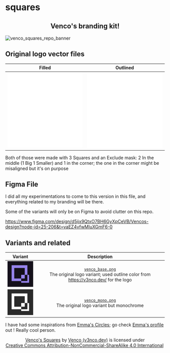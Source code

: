 # squares

<h2 align="center">Venco's branding kit!</h2>

![venco_squares_repo_banner](https://github.com/user-attachments/assets/fa5dc52a-efbf-45fc-8d5b-d30c784e1928)

## Original logo vector files

Filled                                                           | Outlined                                                  |
:--------------------------------------------------------------: | :-------------------------------------------------------: |
<img src="./assets/Original_Logos/Filled+Exclude.svg" width=256> | <img src="./assets/Original_Logos/Outline.svg" width=256> |

Both of those were made with 3 Squares and an Exclude mask: 2 In the middle (1 Big 1 Smaller) and 1 in the corner; the one in the corner might be misaligned but it's on purpose

## Figma File
I did all my experimentations to come to this version in this file, and everything related to my branding will be there.

Some of the variants will only be on Figma to avoid clutter on this repo.

https://www.figma.com/design/d5ijx9QtxO7BH6GyXpCeVB/Vencos-design?node-id=25-206&t=vaEZ4vfwMluXGmF6-0

## Variants and related

Variant                               | Description
:-----------------------------------: | :-------------------------------------------------------:
<img src="./venco_base.png" width=96> | [`venco_base.png`](./venco_base.png) <br/> The original logo variant; used outline color from https://v3nco.dev/ for the logo
<img src="./venco_mono.png" width=96> | [`venco_mono.png`](./venco_mono.png) <br/> The original logo variant but monochrome


I have had some inspirations from [Emma's Circles](https://github.com/prplwtf/circles); go check [Emma's profile](https://github.com/prplwtf) out ! Really cool person.

<p xmlns:cc="http://creativecommons.org/ns#" xmlns:dct="http://purl.org/dc/terms/" align="center"><a property="dct:title" rel="cc:attributionURL" href="https://github.com/v3nco/squares">Venco's Squares</a> by <a rel="cc:attributionURL dct:creator" property="cc:attributionName" href="https://v3nco.dev">Venco (v3nco.dev)</a> is licensed under <a href="https://creativecommons.org/licenses/by-nc-sa/4.0/?ref=chooser-v1" target="_blank" rel="license noopener noreferrer" style="display:inline-block;">Creative Commons Attribution-NonCommercial-ShareAlike 4.0 International<img style="height:22px!important;margin-left:3px;vertical-align:text-bottom;" src="https://mirrors.creativecommons.org/presskit/icons/cc.svg?ref=chooser-v1" alt=""><img style="height:22px!important;margin-left:3px;vertical-align:text-bottom;" src="https://mirrors.creativecommons.org/presskit/icons/by.svg?ref=chooser-v1" alt=""><img style="height:22px!important;margin-left:3px;vertical-align:text-bottom;" src="https://mirrors.creativecommons.org/presskit/icons/nc.svg?ref=chooser-v1" alt=""><img style="height:22px!important;margin-left:3px;vertical-align:text-bottom;" src="https://mirrors.creativecommons.org/presskit/icons/sa.svg?ref=chooser-v1" alt=""></a></p>
